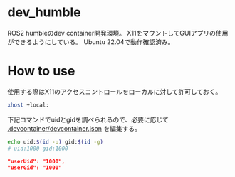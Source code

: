 # dev_humble

ROS2 humbleのdev container開発環境。
X11をマウントしてGUIアプリの使用ができるようにしている。
Ubuntu 22.04で動作確認済み。

# How to use
使用する際はX11のアクセスコントロールをローカルに対して許可しておく。
```bash
xhost +local:
```

下記コマンドでuidとgidを調べられるので、必要に応じて [.devcontainer/devcontainer.json](.devcontainer/devcontainer.json) を編集する。
```bash
echo uid:$(id -u) gid:$(id -g)
# uid:1000 gid:1000
```
```json
"userUid": "1000",
"userGid": "1000"
```
